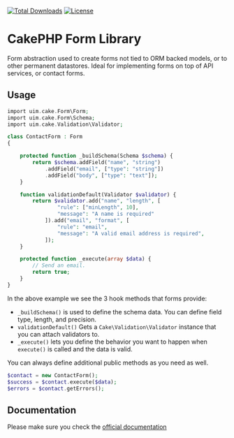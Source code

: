[![Total Downloads](https://img.shields.io/packagist/dt/cakephp/form.svg?style=flat-square)](https://packagist.org/packages/cakephp/form)
[![License](https://img.shields.io/badge/license-MIT-blue.svg?style=flat-square)](LICENSE.txt)

# CakePHP Form Library

Form abstraction used to create forms not tied to ORM backed models,
or to other permanent datastores. Ideal for implementing forms on top of
API services, or contact forms.

## Usage


```php
import uim.cake.Form\Form;
import uim.cake.Form\Schema;
import uim.cake.Validation\Validator;

class ContactForm : Form
{

    protected function _buildSchema(Schema $schema) {
        return $schema.addField("name", "string")
            .addField("email", ["type": "string"])
            .addField("body", ["type": "text"]);
    }

    function validationDefault(Validator $validator) {
        return $validator.add("name", "length", [
                "rule": ["minLength", 10],
                "message": "A name is required"
            ]).add("email", "format", [
                "rule": "email",
                "message": "A valid email address is required",
            ]);
    }

    protected function _execute(array $data) {
        // Send an email.
        return true;
    }
}
```

In the above example we see the 3 hook methods that forms provide:

- `_buildSchema()` is used to define the schema data. You can define field type, length, and precision.
- `validationDefault()` Gets a `Cake\Validation\Validator` instance that you can attach validators to.
- `_execute()` lets you define the behavior you want to happen when `execute()` is called and the data is valid.

You can always define additional public methods as you need as well.

```php
$contact = new ContactForm();
$success = $contact.execute($data);
$errors = $contact.getErrors();
```

## Documentation

Please make sure you check the [official documentation](https://book.cakephp.org/4/en/core-libraries/form.html)
